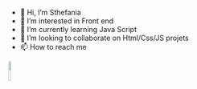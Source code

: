 - 👋 Hi, I’m Sthefania
- 👀 I’m interested in Front end
- 🌱 I’m currently learning Java Script
- 💞️ I’m looking to collaborate on Html/Css/JS projets 
- 📫 How to reach me


<div>
<a href="https://www.linkedin.com/in/sthefania-fernandess">
<img src="https://camo.githubusercontent.com/7e1a1a039c75a7c4d2a91d7f97bf0a1c2adcf7cb49b7dbbfc02963a4f9fdaca4/68747470733a2f2f696d672e736869656c64732e696f2f62616467652f6c696e6b6564696e2d2532333030373742352e7376673f7374796c653d666f722d7468652d6261646765266c6f676f3d6c696e6b6564696e266c6f676f436f6c6f723d7768697465" data-canonical-src="https://img.shields.io/badge/linkedin-%230077B5.svg?style=for-the-badge&amp;logo=linkedin&amp;logoColor=white" style="width: 10%;">
</a></div>

